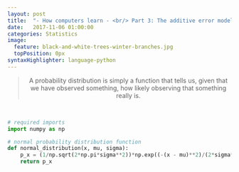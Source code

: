 ```yaml
---
layout: post
title:  "- How computers learn - <br/> Part 3: The additive error model"
date:   2017-11-06 01:00:00
categories: Statistics
image:
  feature: black-and-white-trees-winter-branches.jpg
  topPosition: 0px
syntaxHighlighter: language-python
---
```


<p align='justify'>

</p>

<p align='justify'>

</p>

<p align='justify'>

</p>

<center>
<blockquote class="u--startsWithDoubleQuote">A probability distribution is simply a function that tells us, given that we have observed something, how likely observing that something really is.</blockquote>
</center>


<p align="justify">

</p>

<br>

<center>
	<div class="img img--fullContainer img--16xLeading" style="background-image: url({{ site.baseurl_posts_img }}noise.gif);"></div>
</center>

```python
# required imports
import numpy as np

# normal probability distribution function
def normal_distribution(x, mu, sigma):
    p_x = (1/np.sqrt(2*np.pi*sigma**2))*np.exp((-(x - mu)**2)/(2*sigma**2))
    return p_x
```



